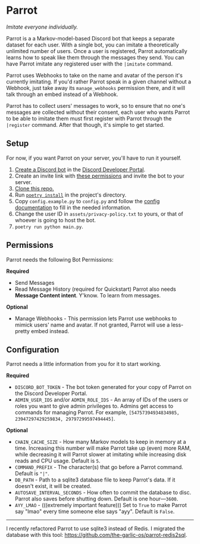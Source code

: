 # Parrot
_Imitate everyone individually._

Parrot is a a Markov-model-based Discord bot that keeps a separate dataset for each user. With a single bot, you can imitate a theoretically unlimited number of users. Once a user is registered, Parrot automatically learns how to speak like them through the messages they send. You can have Parrot imitate any registered user with the `|imitate` command.

Parrot uses Webhooks to take on the name and avatar of the person it's currently imitating. If you'd rather Parrot speak in a given channel without a Webhook, just take away its `manage_webhooks` permission there, and it will talk through an embed instead of a Webhook.

Parrot has to collect users' messages to work, so to ensure that no one's messages are collected without their consent, each user who wants Parrot to be able to imitate them must first register with Parrot through the `|register` command. After that though, it's simple to get started.

## Setup
For now, if you want Parrot on your server, you'll have to run it yourself.


1. [Create a Discord bot](https://discordpy.readthedocs.io/en/latest/discord.html) in the [Discord Developer Portal](https://discord.com/developers/applications).
2. Create an invite link with [these permissions](#permissions) and invite the bot to your server.
2. [Clone this repo.](https://docs.github.com/en/free-pro-team@latest/desktop/contributing-and-collaborating-using-github-desktop/cloning-a-repository-from-github-to-github-desktop)
3. Run [`poetry install`](https://python-poetry.org/docs/) in the project's directory.
4. Copy `config.example.py` to `config.py` and follow the [config documentation](#configuration) to fill in the needed information.
5. Change the user ID in `assets/privacy-policy.txt` to yours, or that of whoever is going to host the bot.
6. `poetry run python main.py`.


## Permissions
Parrot needs the following Bot Permissions:

**Required**
- Send Messages
- Read Message History (required for Quickstart)
Parrot also needs **Message Content intent**. Y'know. To learn from messages.

**Optional**
- Manage Webhooks - This permission lets Parrot use webhooks to mimick users' name and avatar. If not granted, Parrot will use a less-pretty embed instead.


## Configuration
Parrot needs a little information from you for it to start working.

**Required**
- `DISCORD_BOT_TOKEN` - The bot token generated for your copy of Parrot on the Discord Developer Portal.
- `ADMIN_USER_IDS` and/or `ADMIN_ROLE_IDS` - An array of IDs of the users or roles you want to give admin privileges to. Admins get access to commands for managing Parrot. For example, `[54757394934834985, 23947297429259834, 29797299597494445]`.

**Optional**
- `CHAIN_CACHE_SIZE` - How many Markov models to keep in memory at a time. Increasing this number will make Parrot take up (even) more RAM, while decreasing it will Parrot slower at imitating while increasing disk reads and CPU usage. Default is `5`.
- `COMMAND_PREFIX` - The character(s) that go before a Parrot command. Default is `"|"`.
- `DB_PATH` - Path to a sqlite3 database file to keep Parrot's data. If it doesn't exist, it will be created.
- `AUTOSAVE_INTERVAL_SECONDS` - How often to commit the database to disc. Parrot also saves before shutting down. Default is one hour—`3600`.
- `AYY_LMAO` - (((extremely important feature))) Set to `True` to make Parrot say "lmao" every time someone else says "ayy". Default is `False`.

---

I recently refactored Parrot to use sqlite3 instead of Redis. I migrated the database with this tool: https://github.com/the-garlic-os/parrot-redis2sql.
